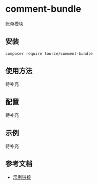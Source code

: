 # comment-bundle

账单模块

## 安装

```bash
composer require tourze/comment-bundle
```

## 使用方法

待补充

## 配置

待补充

## 示例

待补充

## 参考文档

- [示例链接](https://example.com)
